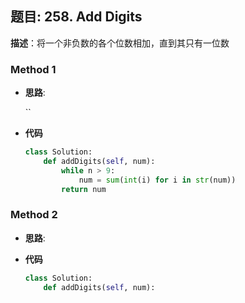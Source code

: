 ## 题目:  258. Add Digits

**描述**：将一个非负数的各个位数相加，直到其只有一位数

### Method 1

- **思路**: 

  ``

- **代码**

  ```python
  class Solution:
      def addDigits(self, num):
          while n > 9:
              num = sum(int(i) for i in str(num))
          return num
  ```

  

### Method 2

- **思路**: 

  

- **代码**

  ```python 
  class Solution:
      def addDigits(self, num):
  ```

  
